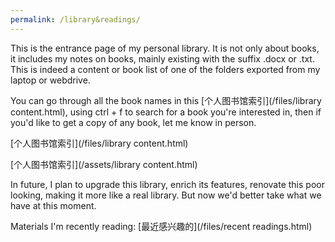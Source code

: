 ```yaml
---
permalink: /library&readings/
---
```

This is the entrance page of my personal library. It is not only about books, it includes my notes on books, mainly existing with the suffix .docx or .txt. This is indeed a content or book list of one of the folders exported from my laptop or webdrive.

You can go through all the book names in this [个人图书馆索引](/files/library content.html), using ctrl + f to search for a book you're interested in, then if you'd like to get a copy of any book, let me know in person.

[个人图书馆索引](/files/library content.html)

[个人图书馆索引](/assets/library content.html)

In future, I plan to upgrade this library, enrich its features, renovate this poor looking, making it more like a real library. But now we'd better take what we have at this moment.

Materials I'm recently reading: [最近感兴趣的](/files/recent readings.html)
<!-- [test]({% link _posts/1999-08-01-test html.html %})，提示Liquid Exception: Could not find document '/_posts/1999-08-01-test html.html' in tag 'link'. Make sure the document exists and the path is correct. in _pages/library&readings.md -->

<!---https://github.com/scienceunivers/scienceunivers.github.io/blob/master/files/recent%20readings.md-->
<!---/files/recent readings.md，链接用这个的话，从内部access，中文有乱码。文件最前面加了编码声明不管用，但post就支持汉字。
可能是md在files文件夹不被渲染，因为点进去还是txt模式-->
